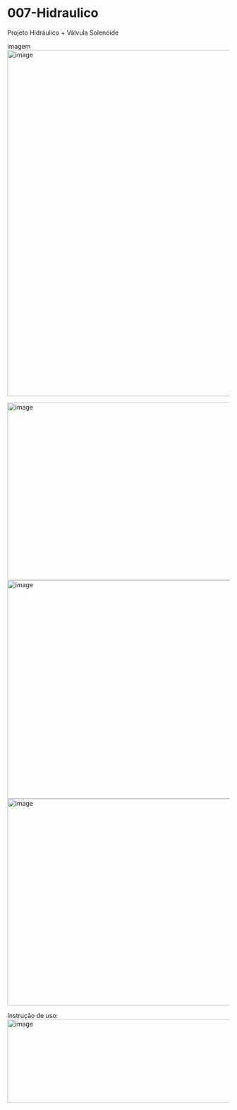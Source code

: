 # 007-Hidraulico
Projeto Hidráulico + Válvula Solenóide 

imagem
<img width="1288" height="783" alt="image" src="https://github.com/user-attachments/assets/9b2611d5-0c20-460c-a844-e5125e2f39ab" />

<img width="552" height="402" alt="image" src="https://github.com/user-attachments/assets/cd765556-edb3-4acc-93d1-9096c5641461" />
<img width="546" height="494" alt="image" src="https://github.com/user-attachments/assets/62698916-80cc-44d8-95fc-a02bb4f5f09d" />
<img width="571" height="468" alt="image" src="https://github.com/user-attachments/assets/9ea91d3f-3bca-4d6e-a2a6-06662ec0404b" />

Instrução de uso: <br>
<img width="733" height="189" alt="image" src="https://github.com/user-attachments/assets/d1a2d86a-b947-4bbb-ba0e-2eb9aefe4868" />



